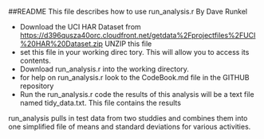 ##README
This file describes how to use run_analysis.r By Dave Runkel

- Download the UCI HAR Dataset from https://d396qusza40orc.cloudfront.net/getdata%2Fprojectfiles%2FUCI%20HAR%20Dataset.zip UNZIP this file
- set this file in your working direc tory. This will allow you to access its contents.
- Download run_analysis.r into the working directory.
- for help on run_analysis.r look to the CodeBook.md file in the GITHUB repository
- Run the run_analysis.r code
the results of this analysis will be a text file named tidy_data.txt. This file contains the results 

run_analysis pulls in test data from two studdies and combines them into one simplified file of means and standard deviations for various activities.